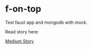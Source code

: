 # f-on-top
Test faust app and mongodb with mock.

Read story here:

[Medium Story](https://medium.com/@sdamoosavi/mocking-for-unit-testing-in-faust-application-and-mongodb-ae40b31e0832)